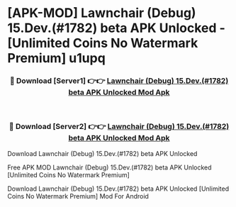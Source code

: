 # [APK-MOD] Lawnchair (Debug) 15.Dev.(#1782) beta APK Unlocked - [Unlimited Coins No Watermark Premium] u1upq



<div align="center">
<h3>🔴 Download [Server1] 👉👉 <a href="https://momento.my/?title=Lawnchair_(Debug)_15.Dev.(#1782)_beta_APK_Unlocked">Lawnchair (Debug) 15.Dev.(#1782) beta APK Unlocked Mod Apk</a></h3><br>

<h3>🔴 Download [Server2] 👉👉 <a href="https://momento.my/?title=Lawnchair_(Debug)_15.Dev.(#1782)_beta_APK_Unlocked">Lawnchair (Debug) 15.Dev.(#1782) beta APK Unlocked Mod Apk</a></h3>
</div>



Download Lawnchair (Debug) 15.Dev.(#1782) beta APK Unlocked 

Free APK MOD Lawnchair (Debug) 15.Dev.(#1782) beta APK Unlocked [Unlimited Coins No Watermark Premium]

Download Lawnchair (Debug) 15.Dev.(#1782) beta APK Unlocked [Unlimited Coins No Watermark Premium] Mod For Android
